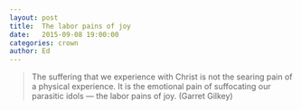 ```yaml
---
layout: post
title:  The labor pains of joy
date:   2015-09-08 19:00:00
categories: crown
author: Ed
---
```


> The suffering that we experience with Christ is not the searing pain of a physical experience. It is the emotional pain of suffocating our parasitic idols — the labor pains of joy. (Garret Gilkey)
